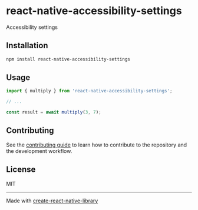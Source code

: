 # react-native-accessibility-settings

Accessibility settings

## Installation

```sh
npm install react-native-accessibility-settings
```

## Usage

```js
import { multiply } from 'react-native-accessibility-settings';

// ...

const result = await multiply(3, 7);
```

## Contributing

See the [contributing guide](CONTRIBUTING.md) to learn how to contribute to the repository and the development workflow.

## License

MIT

---

Made with [create-react-native-library](https://github.com/callstack/react-native-builder-bob)
